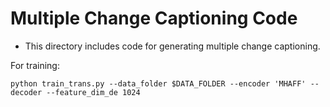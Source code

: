 # Multiple Change Captioning Code

- This directory includes code for generating multiple change captioning.

For training:
```
python train_trans.py --data_folder $DATA_FOLDER --encoder 'MHAFF' --decoder --feature_dim_de 1024

```

